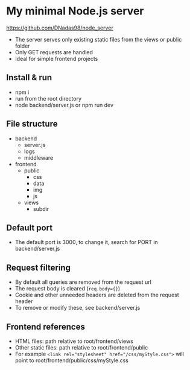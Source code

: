 # My minimal Node.js server
https://github.com/DNadas98/node_server
- The server serves only existing static files from the views or public folder
- Only GET requests are handled
- Ideal for simple frontend projects

## Install & run

- npm i
- run from the root directory
- node backend/server.js or npm run dev

## File structure

- backend
  - server.js
  - logs
  - middleware
- frontend
  - public
    - css
    - data
    - img
    - js
  - views
    - subdir

## Default port
- The default port is 3000, to change it, search for PORT in backend/server.js

## Request filtering
- By default all queries are removed from the request url
- The request body is cleared (`req.body={}`)
- Cookie and other unneeded headers are deleted from the request header
- To remove or modify these, see backend/server.js

## Frontend references

- HTML files: path relative to root/frontend/views
- Other static files: path relative to root/frontend/public
- For example `<link rel="stylesheet" href="/css/myStyle.css">` will point to root/frontend/public/css/myStyle.css
